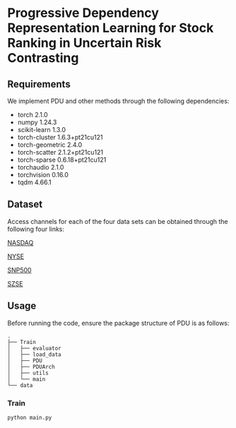 #  Progressive Dependency Representation Learning for Stock Ranking in Uncertain Risk Contrasting
## Requirements
We implement PDU and other methods through the following dependencies:
- torch                            2.1.0
- numpy                         1.24.3
- scikit-learn                  1.3.0
- torch-cluster	         1.6.3+pt21cu121	
- torch-geometric	   2.4.0	
- torch-scatter        	 2.1.2+pt21cu121	
- torch-sparse	         0.6.18+pt21cu121	
- torchaudio	            2.1.0	
- torchvision	           0.16.0	
- tqdm	                     4.66.1	
## Dataset
Access channels for each of the four data sets can be obtained through the following four links:

[NASDAQ](https://cn.investing.com/indices/nyse-composite-historical-data)

[NYSE](https://cn.investing.com/indices/nyse-composite-historical-data)

[SNP500](https://github.com/dmis-lab/hats)

[SZSE](https://www.szse.cn/market/product/stock/list/index.html)

## Usage
Before running the code, ensure the package structure of PDU is as follows:

```
.
├── Train
│   ├── evaluator
│   ├── load_data
│   ├── PDU
│   ├── PDUArch
│   ├── utils
│   └── main
└── data
```


### Train
```bash
python main.py
```
